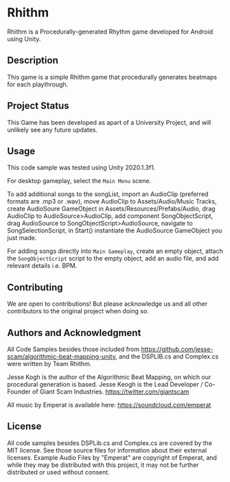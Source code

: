 # Rhithm
Rhithm is a Procedurally-generated Rhythm game developed for Android using Unity.

## Description
This game is a simple Rhithm game that procedurally generates beatmaps for each playthrough.

## Project Status
This Game has been developed as apart of a University Project, and will unlikely see any future updates. 

## Usage
This code sample was tested using Unity 2020.1.3f1. 

For desktop gameplay, select the ```Main Menu``` scene.

To add additional songs to the songList, import an AudioClip (preferred formats are .mp3 or .wav), move AudioClip to Assets/Audio/Music Tracks, create AudioSoure GameObject in Assets/Resources/Prefabs/Audio,
drag AudioClip to AudioSource>AudioClip, add component SongObjectScript, drag AudioSource to SongObjectScript>AudioSource, navigate to SongSelectionScript, in Start() instantiate the AudioSource GameObject you just made. 

For adding songs directly into ```Main Gameplay```, create an empty object, attach the ```SongObjectScript``` script to the empty object, add an audio file, and add relevant details i.e. BPM. 

## Contributing

We are open to contributions! But please acknowledge us and all other contributors to the original project when doing so. 

## Authors and Acknowledgment

All Code Samples besides those included from https://github.com/jesse-scam/algorithmic-beat-mapping-unity, and the DSPLIB.cs and Complex.cs were written by Team Rhithm. 

Jesse Kogh is the author of the Algorithmic Beat Mapping, on which our procedural generation is based. 
Jesse Keogh is the Lead Developer / Co-Founder of Giant Scam Industries. https://twitter.com/giantscam

All music by Emperat is available here: https://soundcloud.com/emperat

## License

All code samples besides DSPLib.cs and Complex.cs are covered by the MIT license. See those source files for information about their external licenses.
Example Audio Files by "Emperat" are copyright of Emperat, and while they may be distributed with this project, it may not be further distributed or used without consent. 

